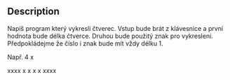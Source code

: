 Description
-----------------------
Napiš program který vykresli čtverec.
Vstup bude brát z klávesnice a první hodnota bude délka čtverce. Druhou bude použitý znak pro vykreslení.
Předpokládejme že číslo i znak bude mít vždy délku 1.

Např. 
4 x

xxxx
x  x
x  x
xxxx

